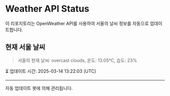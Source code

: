 
# Weather API Status

이 리포지토리는 OpenWeather API를 사용하여 서울의 날씨 정보를 자동으로 업데이트합니다.

## 현재 서울 날씨
> 서울의 현재 날씨: overcast clouds, 온도: 13.05°C, 습도: 23%

⏳ 업데이트 시간: 2025-03-14 13:22:03 (UTC)

---
자동 업데이트 봇에 의해 관리됩니다.
